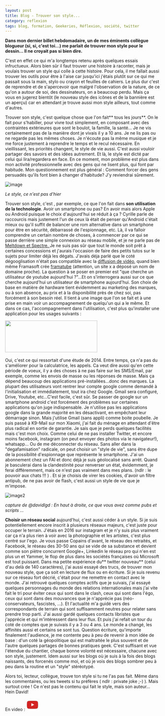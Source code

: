 ```yaml
---
layout: post
title: Blog - Trouver son style...
category: reflexion
tags: blog, formation, Geekeries, Réflexion, société, twitter
---
```

**Dans mon dernier billet hebdomadaire, un de mes éminents collègue blogueur (si, si, c'est toi...) me parlait de trouver mon style pour le dessin... Il ne croyait pas si bien dire.**

C'est en effet ce qui m'a longtemps retenu après quelques essais infructueux. Alors bien sûr il faut trouver une histoire à raconter, mais je voulais trouver un style qui colle à cette histoire. Pour cela, il me fallait aussi trouver les outils pour être à l'aise car jusqu'ici j'étais plutôt sur ce qui me passait sous la main, stylo ou crayon et feuilles de cahiers. Le plus dur c'est de reprendre et de s'apercevoir que malgré l'observation de la nature, de ce qu'on a autour de soi, des dessinateurs, on a beaucoup perdu. Mais ça vous en jugerez bientôt (le nouveau style des icônes et de la bannière est un aperçu) car en attendant je trouve aussi mon style ailleurs, tout comme d'autres.

Trouver son style, c'est quelque chose que l'on fait** tous les jours**. On le fait pour s'habiller, pour vivre tout simplement, en composant avec des contraintes extérieures que sont le boulot, la famille, la santé... Je ne vis certainement pas de la manière dont je vivais il y a 10 ans. Je ne lis pas ou ne regarde pas les mêmes choses. Je n'écoute pas la même musique et je me force justement à reprendre le temps et le recul nécessaire. En vieillissant, les priorités changent, le style de vie aussi. C'est aussi vouloir partager des savoirs et des idées autrement. Et là, le style est dicté par celui qui lira/regardera en face. En ce moment, mon problème est plus dans mon activité professionnelle avec des gens qui ne lisent plus, qui font par habitude. Mon questionnement est plus général : Comment forcer des gens persuadés qu'ils font bien à changer d'habitude? J'y reviendrai sûrement.

![image](https://filedn.eu/llqi9IBxlYouGRXYG2xlROb/img/2018/modeancienne.jpg)

*Le style, ce n'est pas d'hier*

Trouver son style, c'est , par exemple, ce que l'on fait dans **son utilisation de la technologie**. Avoir un smartphone ou pas? En avoir mais alors Apple ou Android puisque le choix d'aujourd'hui se réduit à ça ? Cyrille parle de raccourcis mais justement l'un de ceux là était de penser qu'Android c'était mieux ou qu'il suffit de balancer une rom alternative dans un smartphone pour être en sécurité, débarrassé de l'espionnage, etc. Là, il va falloir comprendre un certain nombre de choses, à commencer par ce qui se passe derrière une simple connexion au réseau mobile, et je ne parle pas de <a href="https://www.tomsguide.fr/actualite/meltdown-spectre-securite-processeur-virus,60757.html">Meltdown et Spectre. </a>Je ne suis pas sûr que tout le monde soit prêt à certaines concessions et j'aurais l'occasion de faire des petits tutos sur le sujets pour limiter déjà les dégats. J'avais déja parlé que le coté dégooglisation n'était pas compatible avec la <a href="https://cheziceman.wordpress.com/2016/02/20/internet-pourquoi-decentraliser-le-partage-de-video-nest-pas-simple/">diffusion de vidéo</a>, quand bien même Framasoft crée <a href="https://framatube.org/accueil">framatube</a> (attention, un site x a déposé un nom de domaine proche). La question à se poser en premier est "que cherche un utilisateur de youtube aujourd'hui ?"...Et on s'interrogera aussi sur ce que cherche aujourd'hui un utilisateur de smartphone aujourd'hui. Son choix de base en matière de hardware tient évidemment au marketing des marques, ou à son absence, au prix et à la disponibilité près de chez soi, pas forcément à son besoin réel. Il tient à une image que l'on se fait et à une prise en main voir un accompagnement de quelqu'un qui a le même. Et dans ce cas, l'accompagnement dans l'utilisation, c'est plus qu'installer une application pour les usages suivants :

<img class="aligncenter size-medium wp-image-21945" src="https://cheziceman.files.wordpress.com/2018/01/usesmartphone.jpg?w=300" alt="" width="300" height="103" />

Oui, c'est ce qui ressortait d'une étude de 2014. Entre temps, ça n'a pas du s'améliorer pour la calculatrice, les appels. Ca veut dire aussi qu'en cette période de voeux, il y a des choses à ne pas faire sur les SMS/Email, par exemple, comme les envois de masse ou les réponses de masse. Mais ça dépend beaucoup des applications pré-installées...donc des marques. La plupart des utilisateurs vont rentrer leur compte google comme demandé à l'initialisation et immédiatement, tout ira chez Google. Gmail sera configuré, Drive, Youtube, etc...C'est facile, c'est sûr. Se passer de google sur un smartphone android c'est forcément des problèmes sur certaines applications qu'on juge indispensable. Je n'utilise pas les applications google dans la grande majorité en les désactivant, en empêchant leur démarrage sinon. Mais j'utilise Gmail (sans appli) comme boite poubelle. Je suis passé à K9-Mail sur mon Xiaomi, j'ai fait du ménage en attendant d'être plus radical en sortie de garantie. Je sais que je perds quelques facilités mais c'est mon choix. Comme celui de ne pas installer Twitter, et encore moins facebook, instagram (on peut envoyer des photos via le navigateur!), whatsapp... Ou de me déconnecter du réseau. Sans aller dans la "degafamisation" radicale, on peut choisir un "style de vie", sans être dupe de la possibilité d'espionnage que représente le smartphone. J'ai un abonnement chez un FAI et donc déjà je suis géolocalisé sans arrêt. Quand je basculerai dans la clandestinité pour renverser un état, évidemment, je ferai différemment, mais ce n'est pas vraiment dans mes plans. (ndlr : le pouvoir aux chats !!! ) . Et si je choisis de virer les cookies, d'avoir un filtre antipub, de ne pas avoir de flash, c'est aussi un style de vie que je m'impose.

![image2](https://filedn.eu/llqi9IBxlYouGRXYG2xlROb/img/2018/pub01net.jpg)

*capture de @davidlgd : En haut à droite, ce que vous avez comme pubs et scripts ...*

**Choisir un réseau social** aujourd'hui, c'est aussi céder à un style. Si je suis potentiellement encore inscrit à plusieurs réseaux majeurs, c'est juste pour occuper le terrain. J'étais en 2016 sur instagram et je n'y suis plus vraiment car ça n'a plus rien à voir avec la photographie et les artistes, c'est plus centré sur l'ego. Je vous passe Copains d'avant, le réseau des retraités, et Facebook, le réseau des 30-50 ans qui se vide de sa substance et devient comme son piètre concurrent Google+, Linkedin le réseau pro qui n'en est plus un et Yammer, le flop de plus dans les sociétés françaises où Microsoft est tout puissant. Dans ma petite expérience du** twitter nouveau** (celui d'au delà de 140 caractères), j'ai aussi essayé des trucs, de trouver mon nouveau style, que ça soit en lecture de flux ou en écriture. Si je suis revenu sur ce réseau fort décrié, c'était pour me remettre en contact avec le monde. J'ai retrouvé quelques comptes actifs que je suivais, j'ai essayé quelques personnages du monde des relations internationales mais j'ai vite fait le tri pour éviter ceux qui sont dans le clash, ceux qui sont dans l'égo, ceux qui sont dans des mouvances que je n'apprécie pas (néo-conservateurs, fascistes, ...). Et l'actualité m'a guidé vers des correspondants de terrain qui sont suffisamment neutres pour relater sans prendre trop parti. J'ai aussi gardé quelques contacts libristes que j'apprécie et qui m'intéressent dans leur flux. Et puis j'ai refait un tour du coté de comptes que je suivais il y a 3 ou 4 ans. Le monde a changé, les affinités aussi et certains se sont tus. Question écriture, qu'importe finalement l'audience, je me contente peu à peu de revenir à mon idée de base : d'un coté la géopolitique qui est maltraitée le plus souvent et de l'autre quelques partages de bonnes pratiques geek. C'est suffisant et vue l'étendue du chantier, chaque bonne volonté est nécessaire, chacune avec son style, justement. Idem aussi sur les blogs où je suis à la fois des blogs naissants, des forcenés comme moi, et où je vois des blogs sombrer peu à peu dans la routine et un "style" stéréotypé.

Alors toi, lecteur, collègue, trouve ton style si tu ne l'as pas fait. Même dans les commentaires, ou les tweets si tu préfères ( ndlr : private joke ;-) ). Mais surtout crée ! Ce n'est pas le contenu qui fait le style, mais son auteur... Hein David!

En video : [![video](/images/youtube.png)](https://www.youtube.com/watch?v=BUsWiIN-LfE)

